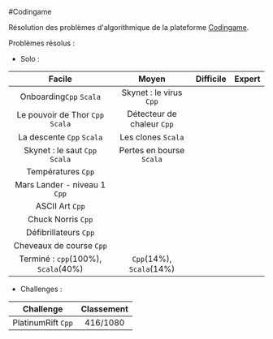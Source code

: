 #Codingame

Résolution des problèmes d'algorithmique de la plateforme [Codingame](http://www.codingame.com/).

Problèmes résolus :
- Solo :

| Facile | Moyen | Difficile | Expert
| :---: | :---: | :---: | :---: |
Onboarding`Cpp` `Scala` | Skynet : le virus `Cpp` ||
Le pouvoir de Thor `Cpp` `Scala` | Détecteur de chaleur `Cpp` ||
La descente `Cpp` `Scala` | Les clones `Scala`||
Skynet : le saut `Cpp` `Scala` |Pertes en bourse `Scala`||
Températures `Cpp` |||
Mars Lander - niveau 1 `Cpp` |||
ASCII Art `Cpp` |||
Chuck Norris `Cpp` |||
Défibrillateurs `Cpp` |||
Cheveaux de course `Cpp` |||
Terminé : `cpp`(100%), `Scala`(40%) | `Cpp`(14%), `Scala`(14%) ||


- Challenges :

Challenge | Classement
| :---: | :---:|
PlatinumRift `Cpp` | 416/1080
